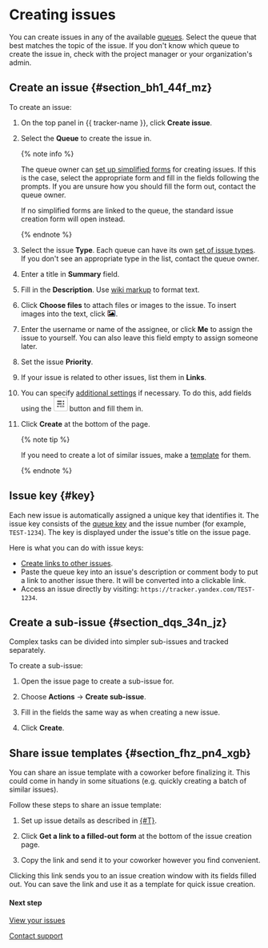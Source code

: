 # Creating issues

You can create issues in any of the available [queues](../queue-intro.md). Select the queue that best matches the topic of the issue. If you don't know which queue to create the issue in, check with the project manager or your organization's admin.


## Create an issue {#section_bh1_44f_mz}

To create an issue:

1. On the top panel in {{ tracker-name }}, click **Create issue**.

1. Select the **Queue** to create the issue in.

    {% note info %}

    The queue owner can [set up simplified forms](../manager/attach-form.md) for creating issues. If this is the case, select the appropriate form and fill in the fields following the prompts. If you are unsure how you should fill the form out, contact the queue owner.

    If no simplified forms are linked to the queue, the standard issue creation form will open instead.

    {% endnote %}

1. Select the issue **Type**.
Each queue can have its own [set of issue types](../manager/add-ticket-type.md). If you don&apos;t see an appropriate type in the list, contact the queue owner.

1. Enter a title in **Summary** field.

1. Fill in the **Description**. Use [wiki markup](wiki-markup.md) to format text.

1. Click **Choose files** to attach files or images to the issue.
To insert images into the text, click ![](../../_assets/tracker/add-image.png).

1. Enter the username or name of the assignee, or click **Me** to assign the issue to yourself.
You can also leave this field empty to assign someone later.

1. Set the issue **Priority**.

1. If your issue is related to other issues, list them in **Links**.

1. You can specify [additional settings](create-param.md#section_ymd_ycj_1gb) if necessary. To do this, add fields using the ![](../../_assets/tracker/task-params-btn.png) button and fill them in.

1. Click **Create** at the bottom of the page.

    {% note tip %}

    If you need to create a lot of similar issues, make a [template](ticket-template.md) for them.

    {% endnote %}

## Issue key {#key}

Each new issue is automatically assigned a unique key that identifies it. The issue key consists of the [queue key](../manager/create-queue.md#key) and the issue number (for example, `TEST-1234`). The key is displayed under the issue's title on the issue page.

Here is what you can do with issue keys:

- [Create links to other issues](ticket-links.md).
- Paste the queue key into an issue's description or comment body to put a link to another issue there. It will be converted into a clickable link.
- Access an issue directly by visiting: `https://tracker.yandex.com/TEST-1234`.

## Create a sub-issue {#section_dqs_34n_jz}

Complex tasks can be divided into simpler sub-issues and tracked separately.

To create a sub-issue:

1. Open the issue page to create a sub-issue for.

1. Choose **Actions** → **Create sub-issue**.

1. Fill in the fields the same way as when creating a new issue.

1. Click **Create**.

## Share issue templates {#section_fhz_pn4_xgb}

You can share an issue template with a coworker before finalizing it. This could come in handy in some situations (e.g. quickly creating a batch of similar issues).

Follow these steps to share an issue template:

1. Set up issue details as described in [{#T}](#section_bh1_44f_mz).

1. Click **Get a link to a filled-out form** at the bottom of the issue creation page.

1. Copy the link and send it to your coworker however you find convenient.

Clicking this link sends you to an issue creation window with its fields filled out. You can save the link and use it as a template for quick issue creation.

#### Next step

[View your issues](my-tickets.md)


[Contact support](../troubleshooting.md)

